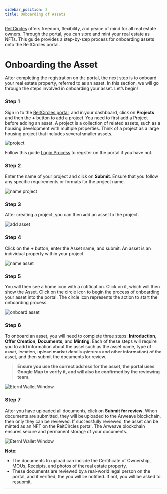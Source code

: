 ```yaml
---
sidebar_position: 2
title: Onboarding of Assets
---
```


[ReitCircles](https://reitcircles.com/) offers freedom, flexibility, and peace of mind for all real estate owners. Through the portal, you can store and mint your real estate as NFTs. This guide provides a step-by-step process for onboarding assets onto the ReitCircles portal.

# Onboarding the Asset

After completing the registration on the portal, the next step is to onboard your real estate property, referred to as an asset. In this section, we will go through the steps involved in onboarding your asset. Let’s begin!

### Step 1

Sign in to the [ReitCircles portal](https://reitcircles.com/), and in your dashboard, click on **Projects** and then the **+** button to add a project. You need to first add a Project before adding an asset. A project is a collection of related assets, such as a housing development with multiple properties.
Think of a project as a large housing project that includes several smaller assets. 

![project](/img/asset/add_project.png)

Follow this guide [Login Process](./token-gating-login.md) to register on the portal if you have not.

### Step 2

Enter the name of your project and click on **Submit**. Ensure that you follow any specific requirements or formats for the project name.

![name project](/img/asset/name_project.png)

### Step 3

After creating a project, you can then add an asset to the project.

![add asset](/img/asset/add_asset.png)

### Step 4

Click on the **+** button, enter the Asset name, and submit. An asset is an individual property within your project.

![name asset](/img/asset/sub_asset.png)

### Step 5

You will then see a home icon with a notification. Click on it, which will then show the Asset. Click on the circle icon to begin the process of onboarding your asset into the portal. The circle icon represents the action to start the onboarding process.

![onboard asset](/img/asset/onb_asset.png)

### Step 6

To onboard an asset, you will need to complete three steps: **Introduction**, **Offer Creation**, **Documents**, and **Minting**. Each of these steps will require you to add information about the asset such as the asset name, type of asset, location, upload market details (pictures and other information) of the asset, and then submit the documents for review.

> **Ensure you use the correct address for the asset, the portal uses Google Map to verify it, and will also be confirmed by the reviewing team.**

![Eternl Wallet Window](/img/asset/info_asset.png)

### Step 7

After you have uploaded all documents, click on **Submit for review**. When documents are submitted, they will be uploaded to the Arweave blockchain, then only they can be reviewed. If successfully reviewed, the asset can be minted as an NFT on the ReitCircles portal. The Arweave blockchain ensures secure and permanent storage of your documents.

![Eternl Wallet Window](/img/asset/rev_asset.png)

**Note**:
- The documents to upload can include the Certificate of Ownership, MOUs, Receipts, and photos of the real estate property.
- These documents are reviewed by a real-world legal person on the portal, and if verified, the you will be notified. If not, you will be asked to resubmit.

---